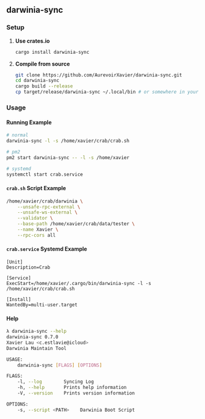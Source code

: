 ## darwinia-sync

### Setup

1. **Use crates.io**
	```sh
	cargo install darwinia-sync
	```
2. **Compile from source**
	```sh
	git clone https://github.com/AurevoirXavier/darwinia-sync.git
	cd darwinia-sync
	cargo build --release
	cp target/release/darwinia-sync ~/.local/bin # or somewhere in your $PATH
	```

### Usage

#### Running Example
```sh
# normal
darwinia-sync -l -s /home/xavier/crab/crab.sh

# pm2
pm2 start darwinia-sync -- -l -s /home/xavier

# systemd
systemctl start crab.service
```

#### `crab.sh` Script Example
```sh
/home/xavier/crab/darwinia \
	--unsafe-rpc-external \
	--unsafe-ws-external \
	--validator \
	--base-path /home/xavier/crab/data/tester \
	--name Xavier \
	--rpc-cors all
```

#### `crab.service` Systemd Example
```service
[Unit]
Description=Crab

[Service]
ExecStart=/home/xavier/.cargo/bin/darwinia-sync -l -s /home/xavier/crab/crab.sh

[Install]
WantedBy=multi-user.target
```

#### Help
```sh
λ darwinia-sync --help
darwinia-sync 0.7.0
Xavier Lau <c.estlavie@icloud>
Darwinia Maintain Tool

USAGE:
    darwinia-sync [FLAGS] [OPTIONS]

FLAGS:
    -l, --log        Syncing Log
    -h, --help       Prints help information
    -V, --version    Prints version information

OPTIONS:
    -s, --script <PATH>    Darwinia Boot Script
```
